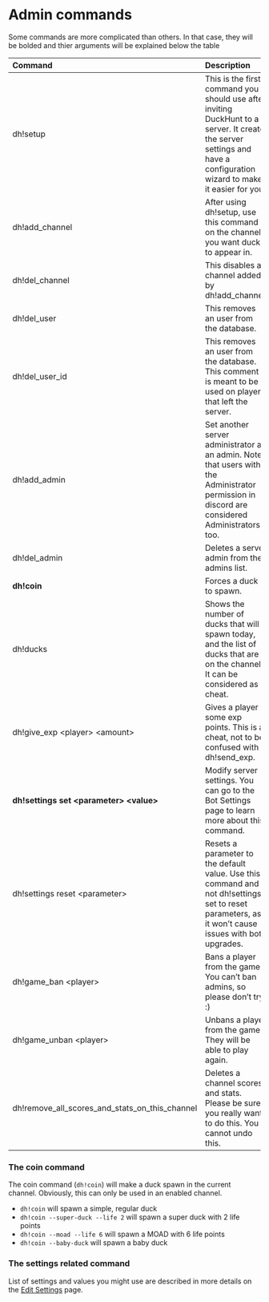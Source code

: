 # Admin commands

Some commands are more complicated than others. In that case, they will be bolded and thier arguments will be explained below the table

| Command | Description |
| :--- | :--- |
| dh!setup | This is the first command you should use after inviting DuckHunt to a server. It create the server settings and have a configuration wizard to make it easier for you. |
| dh!add\_channel | After using dh!setup, use this command on the channels you want ducks to appear in. |
| dh!del\_channel | This disables a channel added by dh!add\_channel. |
| dh!del\_user | This removes an user from the database. |
| dh!del\_user\_id | This removes an user from the database. This comment is meant to be used on players that left the server. |
| dh!add\_admin | Set another server administrator as an admin. Note that users with the Administrator permission in discord are considered Administrators too. |
| dh!del\_admin | Deletes a server admin from the admins list. |
| **dh!coin** | Forces a duck to spawn. |
| dh!ducks | Shows the number of ducks that will spawn today, and the list of ducks that are on the channel. It can be considered as a cheat. |
| dh!give\_exp &lt;player&gt; &lt;amount&gt; | Gives a player some exp points. This is a cheat, not to be confused with dh!send\_exp. |
| **dh!settings set &lt;parameter&gt; &lt;value&gt;** | Modify server settings. You can go to the Bot Settings page to learn more about this command. |
| dh!settings reset &lt;parameter&gt; | Resets a parameter to the default value. Use this command and not dh!settings set to reset parameters, as it won’t cause issues with bot upgrades. |
| dh!game\_ban &lt;player&gt; | Bans a player from the game. You can’t ban admins, so please don’t try :\) |
| dh!game\_unban &lt;player&gt; | Unbans a player from the game. They will be able to play again. |
| dh!remove\_all\_scores\_and\_stats\_on\_this\_channel | Deletes a channel scores and stats. Please be sure you really want to do this. You cannot undo this. |

### The coin command

The coin command \(`dh!coin`\) will make a duck spawn in the current channel. Obviously, this can only be used in an enabled channel.

* `dh!coin` will spawn a simple, regular duck
* `dh!coin --super-duck --life 2` will spawn a super duck with 2 life points
* `dh!coin --moad --life 6` will spawn a MOAD with 6 life points
* `dh!coin --baby-duck` will spawn a baby duck

### The settings related command

List of settings and values you might use are described in more details on the [Edit Settings](edit-settings-settings-list.md) page.



